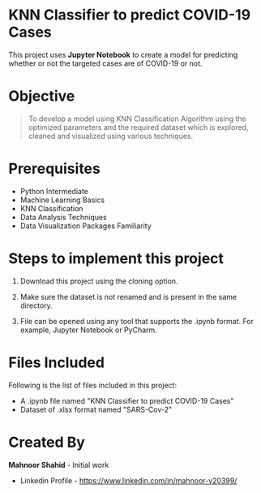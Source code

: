 # KNN Classifier to predict COVID-19 Cases

This project uses **Jupyter Notebook** to create a model for predicting whether or not the targeted cases are of COVID-19 or not.

# Objective

> To develop a model using KNN Classification Algorithm using the optimized parameters and the required dataset which is explored, cleaned and visualized using various techniques. 

# Prerequisites
 - Python Intermediate
 - Machine Learning Basics
 - KNN Classification 
 - Data Analysis Techniques
 - Data Visualization Packages Familiarity
  
# Steps to implement this project
1) Download this project using the cloning option.

2) Make sure the dataset is not renamed and is present in the same directory.

3) File can be opened using any tool that supports the .ipynb format. For example, Jupyter Notebook or PyCharm.

 # Files Included
 Following is the list of files included in this project:
 
 - A .ipynb file named "KNN Classifier to predict COVID-19 Cases"
 - Dataset of .xlsx format named "SARS-Cov-2"
 
 # Created By
 **Mahnoor Shahid** - Initial work
 - Linkedin Profile - https://www.linkedin.com/in/mahnoor-v20399/

 
